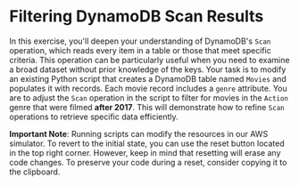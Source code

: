 # Filtering DynamoDB Scan Results

In this exercise, you'll deepen your understanding of DynamoDB's `Scan` operation, which reads every item in a table or those that meet specific criteria. This operation can be particularly useful when you need to examine a broad dataset without prior knowledge of the keys. Your task is to modify an existing Python script that creates a DynamoDB table named `Movies` and populates it with records. Each movie record includes a `genre` attribute. You are to adjust the `Scan` operation in the script to filter for movies in the `Action` genre that were filmed **after 2017**. This will demonstrate how to refine `Scan` operations to retrieve specific data efficiently.

**Important Note**: Running scripts can modify the resources in our AWS simulator. To revert to the initial state, you can use the reset button located in the top right corner. However, keep in mind that resetting will erase any code changes. To preserve your code during a reset, consider copying it to the clipboard.